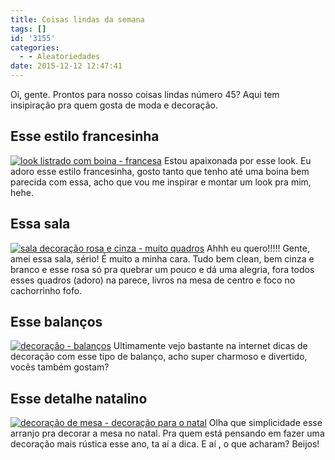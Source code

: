 ```yaml
---
title: Coisas lindas da semana
tags: []
id: '3155'
categories:
  - - Aleatoriedades
date: 2015-12-12 12:47:41
---
```


Oi, gente. Prontos para nosso coisas lindas número 45? Aqui tem insipiração pra quem gosta de moda e decoração.

## Esse estilo francesinha

[![look listrado com boina - francesa ](/images/2015/12/look-francesinha-683x1024.jpg)](/images/2015/12/look-francesinha.jpg) Estou apaixonada por esse look. Eu adoro esse estilo francesinha, gosto tanto que tenho até uma boina bem parecida com essa, acho que vou me inspirar e montar um look pra mim, hehe.

## Essa sala

[![sala decoração rosa e cinza - muito quadros ](/images/2015/12/sala-rosa-e-cinza.jpg)](/images/2015/12/sala-rosa-e-cinza.jpg) Ahhh eu quero!!!!! Gente, amei essa sala, sério! É muito a minha cara. Tudo bem clean, bem cinza e branco e esse rosa só pra quebrar um pouco e dá uma alegria, fora todos esses quadros (adoro) na parece, livros na mesa de centro e foco no cachorrinho fofo.

## Esse balanços

[![decoração - balanços ](/images/2015/12/balanços-na-decoração-683x1024.jpg)](/images/2015/12/balanços-na-decoração.jpg) Ultimamente vejo bastante na internet dicas de decoração com esse tipo de balanço, acho super charmoso e divertido, vocês também gostam?

## Esse detalhe natalino

[![decoração de mesa - decoração para o natal](/images/2015/12/arranjo-de-mesa-natalino.jpg)](/images/2015/12/arranjo-de-mesa-natalino.jpg) Olha que simplicidade esse arranjo pra decorar a mesa no natal. Pra quem está pensando em fazer uma decoração mais rústica esse ano, ta aí a dica. E aí , o que acharam? Beijos!
